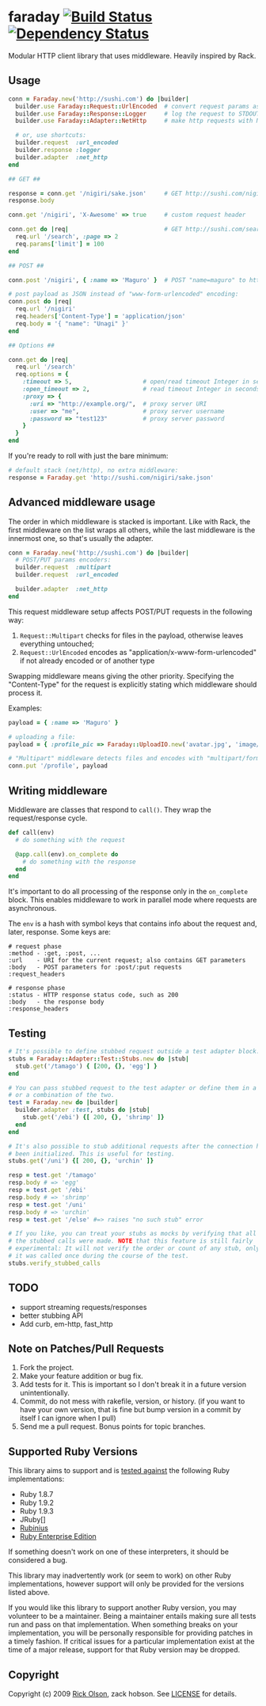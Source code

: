 # faraday [![Build Status](https://secure.travis-ci.org/technoweenie/faraday.png?branch=master)][travis] [![Dependency Status](https://gemnasium.com/technoweenie/faraday.png?travis)][gemnasium]
Modular HTTP client library that uses middleware. Heavily inspired by Rack.

[travis]: http://travis-ci.org/technoweenie/faraday
[gemnasium]: https://gemnasium.com/technoweenie/faraday

## <a name="usage"></a>Usage

```ruby
conn = Faraday.new('http://sushi.com') do |builder|
  builder.use Faraday::Request::UrlEncoded  # convert request params as "www-form-urlencoded"
  builder.use Faraday::Response::Logger     # log the request to STDOUT
  builder.use Faraday::Adapter::NetHttp     # make http requests with Net::HTTP

  # or, use shortcuts:
  builder.request  :url_encoded
  builder.response :logger
  builder.adapter  :net_http
end

## GET ##

response = conn.get '/nigiri/sake.json'     # GET http://sushi.com/nigiri/sake.json
response.body

conn.get '/nigiri', 'X-Awesome' => true     # custom request header

conn.get do |req|                           # GET http://sushi.com/search?page=2&limit=100
  req.url '/search', :page => 2
  req.params['limit'] = 100
end

## POST ##

conn.post '/nigiri', { :name => 'Maguro' }  # POST "name=maguro" to http://sushi.com/nigiri

# post payload as JSON instead of "www-form-urlencoded" encoding:
conn.post do |req|
  req.url '/nigiri'
  req.headers['Content-Type'] = 'application/json'
  req.body = '{ "name": "Unagi" }'
end

## Options ##

conn.get do |req|
  req.url '/search'
  req.options = {
    :timeout => 5,                    # open/read timeout Integer in seconds
    :open_timeout => 2,               # read timeout Integer in seconds
    :proxy => {
      :uri => "http://example.org/",  # proxy server URI
      :user => "me",                  # proxy server username
      :password => "test123"          # proxy server password
    }
  }
end
```

If you're ready to roll with just the bare minimum:

```ruby
# default stack (net/http), no extra middleware:
response = Faraday.get 'http://sushi.com/nigiri/sake.json'
```

## Advanced middleware usage
The order in which middleware is stacked is important. Like with Rack, the first middleware on the list wraps all others, while the last middleware is the innermost one, so that's usually the adapter.

```ruby
conn = Faraday.new('http://sushi.com') do |builder|
  # POST/PUT params encoders:
  builder.request  :multipart
  builder.request  :url_encoded

  builder.adapter  :net_http
end
```

This request middleware setup affects POST/PUT requests in the following way:

1. `Request::Multipart` checks for files in the payload, otherwise leaves everything untouched;
2. `Request::UrlEncoded` encodes as "application/x-www-form-urlencoded" if not already encoded or of another type

Swapping middleware means giving the other priority. Specifying the "Content-Type" for the request is explicitly stating which middleware should process it.

Examples:

```ruby
payload = { :name => 'Maguro' }

# uploading a file:
payload = { :profile_pic => Faraday::UploadIO.new('avatar.jpg', 'image/jpeg') }

# "Multipart" middleware detects files and encodes with "multipart/form-data":
conn.put '/profile', payload
```

## Writing middleware
Middleware are classes that respond to `call()`. They wrap the request/response cycle.

```ruby
def call(env)
  # do something with the request

  @app.call(env).on_complete do
    # do something with the response
  end
end
```

It's important to do all processing of the response only in the `on_complete` block. This enables middleware to work in parallel mode where requests are asynchronous.

The `env` is a hash with symbol keys that contains info about the request and, later, response. Some keys are:

```
# request phase
:method - :get, :post, ...
:url    - URI for the current request; also contains GET parameters
:body   - POST parameters for :post/:put requests
:request_headers

# response phase
:status - HTTP response status code, such as 200
:body   - the response body
:response_headers
```

## <a name="testing"></a>Testing

```ruby
# It's possible to define stubbed request outside a test adapter block.
stubs = Faraday::Adapter::Test::Stubs.new do |stub|
  stub.get('/tamago') { [200, {}, 'egg'] }
end

# You can pass stubbed request to the test adapter or define them in a block
# or a combination of the two.
test = Faraday.new do |builder|
  builder.adapter :test, stubs do |stub|
    stub.get('/ebi') {[ 200, {}, 'shrimp' ]}
  end
end

# It's also possible to stub additional requests after the connection has
# been initialized. This is useful for testing.
stubs.get('/uni') {[ 200, {}, 'urchin' ]}

resp = test.get '/tamago'
resp.body # => 'egg'
resp = test.get '/ebi'
resp.body # => 'shrimp'
resp = test.get '/uni'
resp.body # => 'urchin'
resp = test.get '/else' #=> raises "no such stub" error

# If you like, you can treat your stubs as mocks by verifying that all of
# the stubbed calls were made. NOTE that this feature is still fairly
# experimental: It will not verify the order or count of any stub, only that
# it was called once during the course of the test.
stubs.verify_stubbed_calls
```

## <a name="todo"></a>TODO
* support streaming requests/responses
* better stubbing API
* Add curb, em-http, fast_http

## <a name="pulls"></a>Note on Patches/Pull Requests
1. Fork the project.
2. Make your feature addition or bug fix.
3. Add tests for it. This is important so I don't break it in a future version
   unintentionally.
4. Commit, do not mess with rakefile, version, or history. (if you want to have
   your own version, that is fine but bump version in a commit by itself I can
   ignore when I pull)
5. Send me a pull request. Bonus points for topic branches.

## <a name="versions"></a>Supported Ruby Versions
This library aims to support and is [tested against][travis] the following Ruby
implementations:

* Ruby 1.8.7
* Ruby 1.9.2
* Ruby 1.9.3
* JRuby[]
* [Rubinius][]
* [Ruby Enterprise Edition][ree]

[jruby]: http://jruby.org/
[rubinius]: http://rubini.us/
[ree]: http://www.rubyenterpriseedition.com/

If something doesn't work on one of these interpreters, it should be considered
a bug.

This library may inadvertently work (or seem to work) on other Ruby
implementations, however support will only be provided for the versions listed
above.

If you would like this library to support another Ruby version, you may
volunteer to be a maintainer. Being a maintainer entails making sure all tests
run and pass on that implementation. When something breaks on your
implementation, you will be personally responsible for providing patches in a
timely fashion. If critical issues for a particular implementation exist at the
time of a major release, support for that Ruby version may be dropped.

## <a name="copyright"></a>Copyright
Copyright (c) 2009 [Rick Olson](mailto:technoweenie@gmail.com), zack hobson. See [LICENSE][] for details.

[license]: https://github.com/technoweenie/faraday/blob/master/LICENSE.md
